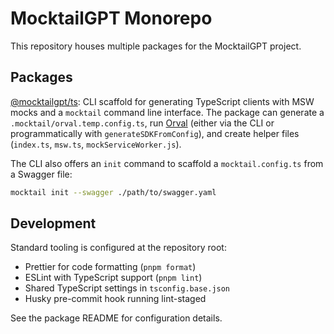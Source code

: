 # MocktailGPT Monorepo

This repository houses multiple packages for the MocktailGPT project.

## Packages

[@mocktailgpt/ts](packages/ts): CLI scaffold for generating TypeScript clients
with MSW mocks and a `mocktail` command line interface. The package can
generate a `.mocktail/orval.temp.config.ts`, run [Orval](https://orval.dev) (either via the
CLI or programmatically with `generateSDKFromConfig`), and create helper files
(`index.ts`, `msw.ts`, `mockServiceWorker.js`).

The CLI also offers an `init` command to scaffold a `mocktail.config.ts` from a
Swagger file:

```bash
mocktail init --swagger ./path/to/swagger.yaml
```

## Development

Standard tooling is configured at the repository root:

- Prettier for code formatting (`pnpm format`)
- ESLint with TypeScript support (`pnpm lint`)
- Shared TypeScript settings in `tsconfig.base.json`
- Husky pre-commit hook running lint-staged

See the package README for configuration details.
